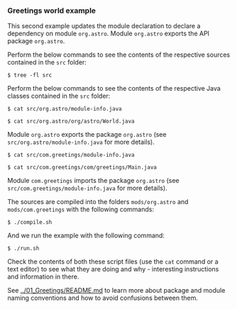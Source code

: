 ### Greetings world example

This second example updates the module declaration to declare a dependency on module `org.astro`. Module `org.astro` exports the API package `org.astro`. 

Perform the below commands to see the contents of the respective sources contained in the `src` folder:
    
    $ tree -fl src

Perform the below commands to see the contents of the respective Java classes contained in the `src` folder:

    $ cat src/org.astro/module-info.java

    $ cat src/org.astro/org/astro/World.java

Module `org.astro` exports the package `org.astro` (see `src/org.astro/module-info.java` for more details).

    $ cat src/com.greetings/module-info.java

    $ cat src/com.greetings/com/greetings/Main.java

Module `com.greetings` imports the package `org.astro` (see `src/com.greetings/module-info.java` for more details).

The sources are compiled into the folders `mods/org.astro` and `mods/com.greetings` with the following commands:

    $ ./compile.sh
    
And we run the example with the following command:
    
    $ ./run.sh
    
Check the contents of both these script files (use the `cat` command or a text editor) to see what they are doing and why - interesting instructions and information in there.

See [../01_Greetings/README.md](../01_Greetings/README.md) to learn more about package and module naming conventions and how to avoid confusions between them.
